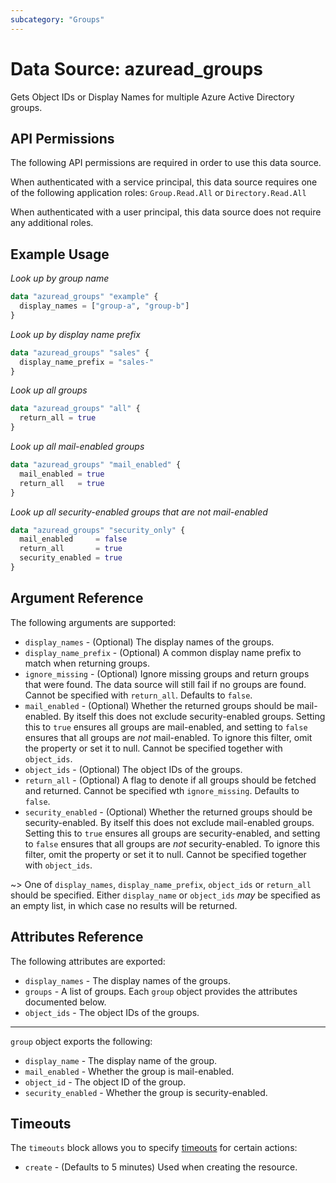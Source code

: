 ```yaml
---
subcategory: "Groups"
---
```


# Data Source: azuread_groups

Gets Object IDs or Display Names for multiple Azure Active Directory groups.

## API Permissions

The following API permissions are required in order to use this data source.

When authenticated with a service principal, this data source requires one of the following application roles: `Group.Read.All` or `Directory.Read.All`

When authenticated with a user principal, this data source does not require any additional roles.

## Example Usage

*Look up by group name*
```terraform
data "azuread_groups" "example" {
  display_names = ["group-a", "group-b"]
}
```

*Look up by display name prefix*
```terraform
data "azuread_groups" "sales" {
  display_name_prefix = "sales-"
}
```

*Look up all groups*
```terraform
data "azuread_groups" "all" {
  return_all = true
}
```

*Look up all mail-enabled groups*
```terraform
data "azuread_groups" "mail_enabled" {
  mail_enabled = true
  return_all   = true
}
```

*Look up all security-enabled groups that are not mail-enabled*
```terraform
data "azuread_groups" "security_only" {
  mail_enabled     = false
  return_all       = true
  security_enabled = true
}
```

## Argument Reference

The following arguments are supported:

* `display_names` - (Optional) The display names of the groups.
* `display_name_prefix` - (Optional) A common display name prefix to match when returning groups.
* `ignore_missing` - (Optional) Ignore missing groups and return groups that were found. The data source will still fail if no groups are found. Cannot be specified with `return_all`. Defaults to `false`.
* `mail_enabled` - (Optional) Whether the returned groups should be mail-enabled. By itself this does not exclude security-enabled groups. Setting this to `true` ensures all groups are mail-enabled, and setting to `false` ensures that all groups are _not_ mail-enabled. To ignore this filter, omit the property or set it to null. Cannot be specified together with `object_ids`.
* `object_ids` - (Optional) The object IDs of the groups.
* `return_all` - (Optional) A flag to denote if all groups should be fetched and returned. Cannot be specified wth `ignore_missing`. Defaults to `false`.
* `security_enabled` - (Optional) Whether the returned groups should be security-enabled. By itself this does not exclude mail-enabled groups. Setting this to `true` ensures all groups are security-enabled, and setting to `false` ensures that all groups are _not_ security-enabled. To ignore this filter, omit the property or set it to null. Cannot be specified together with `object_ids`.

~> One of `display_names`, `display_name_prefix`, `object_ids` or `return_all` should be specified. Either `display_name` or `object_ids` _may_ be specified as an empty list, in which case no results will be returned.

## Attributes Reference

The following attributes are exported:

* `display_names` - The display names of the groups.
* `groups` - A list of groups. Each `group` object provides the attributes documented below.
* `object_ids` - The object IDs of the groups.

---

`group` object exports the following:

* `display_name` - The display name of the group.
* `mail_enabled` - Whether the group is mail-enabled.
* `object_id` - The object ID of the group.
* `security_enabled` - Whether the group is security-enabled.

## Timeouts

The `timeouts` block allows you to specify [timeouts](https://www.terraform.io/language/resources/syntax#operation-timeouts) for certain actions:

* `create` - (Defaults to 5 minutes) Used when creating the resource.
